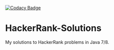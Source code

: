 [![Codacy Badge](https://api.codacy.com/project/badge/Grade/2edb182bf0bd42dc933f6e71fd593df1)](https://www.codacy.com/app/sam-littlefair/HackerRank-Solutions?utm_source=github.com&amp;utm_medium=referral&amp;utm_content=sam-littlefair/HackerRank-Solutions&amp;utm_campaign=Badge_Grade)

# HackerRank-Solutions
My solutions to HackerRank problems in Java 7/8.
